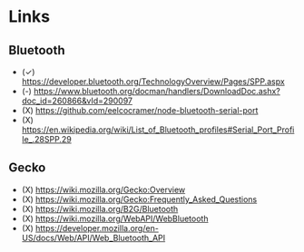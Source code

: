 Links
===

Bluetooth
---

- (✓) https://developer.bluetooth.org/TechnologyOverview/Pages/SPP.aspx
- (-) https://www.bluetooth.org/docman/handlers/DownloadDoc.ashx?doc_id=260866&vId=290097
- (X) https://github.com/eelcocramer/node-bluetooth-serial-port
- (X) https://en.wikipedia.org/wiki/List_of_Bluetooth_profiles#Serial_Port_Profile_.28SPP.29


Gecko
---

- (X) https://wiki.mozilla.org/Gecko:Overview
- (X) https://wiki.mozilla.org/Gecko:Frequently_Asked_Questions
- (X) https://wiki.mozilla.org/B2G/Bluetooth
- (X) https://wiki.mozilla.org/WebAPI/WebBluetooth
- (X) https://developer.mozilla.org/en-US/docs/Web/API/Web_Bluetooth_API

